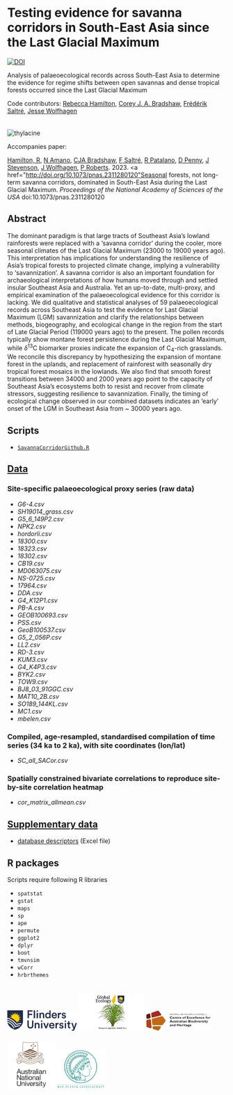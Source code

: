 # Testing evidence for savanna corridors in South-East Asia since the Last Glacial Maximum
<a href="https://zenodo.org/badge/latestdoi/649545498"><img src="https://zenodo.org/badge/649545498.svg" alt="DOI"></a>

Analysis of palaeoecological records across South-East Asia to determine the evidence for regime shifts between open savannas and dense tropical forests occurred since the Last Glacial Maximum

Code contributors: <a href="https://github.com/rebjham">Rebecca Hamilton</a>, <a href="https://github.com/cjabradshaw">Corey J. A. Bradshaw</a>, <a href="https://github.com/FredSaltre">Frédérik Saltré</a>, <a href="https://github.com/wolfhagenj">Jesse Wolfhagen</a>

<img align="center" src="www/forest2savanna.png" alt="thylacine" width="800" style="margin-top: 20px">

Accompanies paper:

<a href="https://scholar.google.com/citations?user=CyGOzPEAAAAJ&hl=en">Hamilton, R</a>, <a href="https://www.shh.mpg.de/person/53942/2375">N Amano</a>, <a href="https://globalecologyflinders.com/people/#DIRECTOR">CJA Bradshaw</a>, <a href="https://globalecologyflinders.com/people/#COORDINATOR">F Saltré</a>, <a href="https://www.shh.mpg.de/person/101971/2164017">R Patalano</a>, <a href="https://scholar.google.com.au/citations?user=A7JatqAAAAAJ&hl=en">D Penny</a>, <a href="https://researchprofiles.anu.edu.au/en/persons/janelle-stevenson">J Stevenson</a>, <a href="https://www.shh.mpg.de/person/104532/2184779">J Wolfhagen</a>, <a href="https://www.shh.mpg.de/179129/patrickroberts">P Roberts</a>. 2023. <a href="http://doi.org/10.1073/pnas.2311280120"Seasonal forests, not long-term savanna corridors, dominated in South-East Asia during the Last Glacial Maximum</a>. <em>Proceedings of the National Academy of Sciences of the USA</em> doi:10.1073/pnas.2311280120

## Abstract
The dominant paradigm is that large tracts of Southeast Asia’s lowland rainforests were replaced with a ‘savanna corridor’ during the cooler, more seasonal climates of the Last Glacial Maximum (23000 to 19000 years ago). This interpretation has implications for understanding the resilience of Asia’s tropical forests to projected climate change, implying a vulnerability to ‘savannization’. A savanna corridor is also an important foundation for archaeological interpretations of how humans moved through and settled insular Southeast Asia and Australia. Yet an up-to-date, multi-proxy, and empirical examination of the palaeoecological evidence for this corridor is lacking. We did qualitative and statistical analyses of 59 palaeoecological records across Southeast Asia to test the evidence for Last Glacial Maximum (LGM) savannization and clarify the relationships between methods, biogeography, and ecological change in the region from the start of Late Glacial Period (119000 years ago) to the present. The pollen records typically show montane forest persistence during the Last Glacial Maximum, while <em>δ</em><sup>13</sup>C biomarker proxies indicate the expansion of C<sub>4</sub>-rich grasslands. We reconcile this discrepancy by hypothesizing the expansion of montane forest in the uplands, and replacement of rainforest with seasonally dry tropical forest mosaics in the lowlands. We also find that smooth forest transitions between 34000 and 2000 years ago point to the capacity of Southeast Asia’s ecosystems both to resist and recover from climate stressors, suggesting resilience to savannization. Finally, the timing of ecological change observed in our combined datasets indicates an ‘early’ onset of the LGM in Southeast Asia from ~ 30000 years ago.

## Scripts
- <a href="https://github.com/cjabradshaw/SavannaCorridors/blob/main/scripts/SavannaCorridorGithub.R"><code>SavannaCorridorGithub.R</code></a>

## <a href="https://github.com/cjabradshaw/SavannaCorridors/tree/main/data">Data</a>
### Site-specific palaeoecological proxy series (raw data)
- <em>G6-4.csv</em>
- <em>SH19014_grass.csv</em>
- <em>G5_6_149P2.csv</em>
- <em>NPK2.csv</em>
- <em>hordorli.csv</em>
- <em>18300.csv</em>
- <em>18323.csv</em>
- <em>18302.csv</em>
- <em>CB19.csv</em>
- <em>MD063075.csv</em>
- <em>NS-0725.csv</em>
- <em>17964.csv</em>
- <em>DDA.csv</em>
- <em>G4_K12P1.csv</em>
- <em>PB-A.csv</em>
- <em>GEOB100693.csv</em>
- <em>PSS.csv</em>
- <em>GeoB100537.csv</em>
- <em>G5_2_056P.csv</em>
- <em>LL2.csv</em>
- <em>RD-3.csv</em>
- <em>KUM3.csv</em>
- <em>G4_K4P3.csv</em>
- <em>BYK2.csv</em>
- <em>TOW9.csv</em>
- <em>BJ8_03_91GGC.csv</em>
- <em>MAT10_2B.csv</em>
- <em>SO189_144KL.csv</em>
- <em>MC1.csv</em>
- <em>mbelen.csv</em>

### Compiled, age-resampled, standardised compilation of time series (34 ka to 2 ka), with site coordinates (lon/lat)
- <em>SC_all_SACor.csv</em>

### Spatially constrained bivariate correlations to reproduce site-by-site correlation heatmap
- <em>cor_matrix_allmean.csv</em>

## <a href="https://github.com/cjabradshaw/SavannaCorridors/tree/main/data">Supplementary data</a>
- <a href="https://github.com/cjabradshaw/SavannaCorridors/blob/main/supplementary/supplementary_data_SC_draft1.xlsx">database descriptors</a> (Excel file)

## R packages
Scripts require following R libraries
- <code>spatstat</code>
- <code>gstat</code>
- <code>maps</code>
- <code>sp</code>
- <code>ape</code>
- <code>permute</code>
- <code>ggplot2</code>
- <code>dplyr</code>
- <code>boot</code>
- <code>tmvnsim</code>
- <code>wCorr</code>
- <code>hrbrthemes</code>

<a href="https://www.flinders.edu.au"><img align="bottom-left" src="www/Flinders_University_Logo_Horizontal_RGB_Master.png" alt="Flinders University logo" width="160" style="margin-top: 20px"></a>
<a href="https://globalecologyflinders.com"><img align="bottom-left" src="www/GEL Logo Kaurna New Transp.png" alt="GEL logo" width="150" style="margin-top: 20px"></a> <a href="https://EpicAustralia.org.au"><img align="bottom-left" src="www/CabahFCL.jpg" alt="CABAH logo" width="150" style="margin-top: 20px"></a> <a href="https://www.anu.edu.au"><img align="bottom-left" src="www/anulogo.png" alt="ANU logo" width="110" style="margin-top: 20px"></a> <a href="https://www.shh.mpg.de/en"><img align="bottom-left" src="www/maxplancklogo.png" alt="Max Planck logo" width="110" style="margin-top: 20px"></a>
